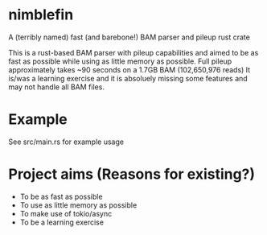 # nimblefin
A (terribly named) fast (and barebone!) BAM parser and pileup rust crate

This is a rust-based BAM parser with pileup capabilities and aimed to be as fast as possible while using as little memory as possible.
Full pileup approximately takes ~90 seconds on a 1.7GB BAM (102,650,976 reads)
It is/was a learning exercise and it is absoluely missing some features and may not handle all BAM files.

# Example
See src/main.rs for example usage

# Project aims (Reasons for existing?)
- To be as fast as possible
- To use as little memory as possible
- To make use of tokio/async
- To be a learning exercise
